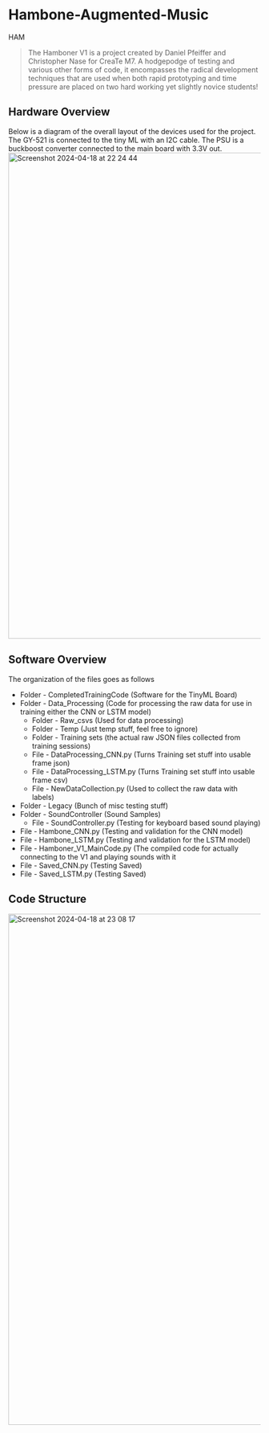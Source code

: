 # Hambone-Augmented-Music
HAM

> The Hamboner V1 is a project created by Daniel Pfeiffer and Christopher Nase for CreaTe M7.  A hodgepodge of testing and various other forms of code, it encompasses the radical development techniques that are used when both rapid prototyping and time pressure are placed on two hard working yet slightly novice students!

## Hardware Overview
Below is a diagram of the overall layout of the devices used for the project.  The GY-521 is connected to the tiny ML with an I2C cable.  The PSU is a buckboost converter connected to the main board with 3.3V out.
<img width="968" alt="Screenshot 2024-04-18 at 22 24 44" src="https://github.com/Bulgazof/Hambone-Augmented-Music/assets/139565723/f707f139-a7c3-418a-be48-a2e37cc65758">

## Software Overview
The organization of the files goes as follows

* Folder - CompletedTrainingCode (Software for the TinyML Board)
* Folder - Data_Processing (Code for processing the raw data for use in training either the CNN or LSTM model)
  *   Folder - Raw_csvs (Used for data processing)
  *   Folder - Temp (Just temp stuff, feel free to ignore)
  *   Folder - Training sets (the actual raw JSON files collected from training sessions)
  *   File - DataProcessing_CNN.py (Turns Training set stuff into usable frame json)
  *   File - DataProcessing_LSTM.py (Turns Training set stuff into usable frame csv)
  *   File - NewDataCollection.py (Used to collect the raw data with labels)
* Folder - Legacy (Bunch of misc testing stuff)
* Folder - SoundController (Sound Samples)
  *   File - SoundController.py (Testing for keyboard based sound playing)
* File - Hambone_CNN.py (Testing and validation for the CNN model)
* File - Hambone_LSTM.py (Testing and validation for the LSTM model)
* File - Hamboner_V1_MainCode.py (The compiled code for actually connecting to the V1 and playing sounds with it
* File - Saved_CNN.py (Testing Saved)
* File - Saved_LSTM.py (Testing Saved)

## Code Structure
<img width="1018" alt="Screenshot 2024-04-18 at 23 08 17" src="https://github.com/Bulgazof/Hambone-Augmented-Music/assets/139565723/e67c25ca-c7d5-4927-9db7-833e252f2751">
